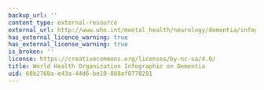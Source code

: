 ```yaml
---
backup_url: ''
content_type: external-resource
external_url: http://www.who.int/mental_health/neurology/dementia/infographic_dementia/en/
has_external_licence_warning: true
has_external_license_warning: true
is_broken: ''
license: https://creativecommons.org/licenses/by-nc-sa/4.0/
title: World Health Organization Infographic on Dementia
uid: 68b2768a-e43a-44d6-be10-888af0778291
---
```

